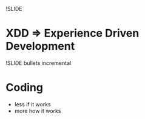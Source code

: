 !SLIDE 
# XDD => Experience Driven Development #

!SLIDE bullets incremental
# Coding #

* less if it works
* more how it works

<!--
  NOTES

  idealism/lack of contentment (satisfaction is the death of desire)

  I find myself questioning existing stuff but lacking the context to know why or what might be better, so I explore.
  It is as much about the experience of the developer as it is about the experience of the user.
  Make your own tools.

  Take notes when you see weird stuff, its too easy to forget to revisit.
-->
